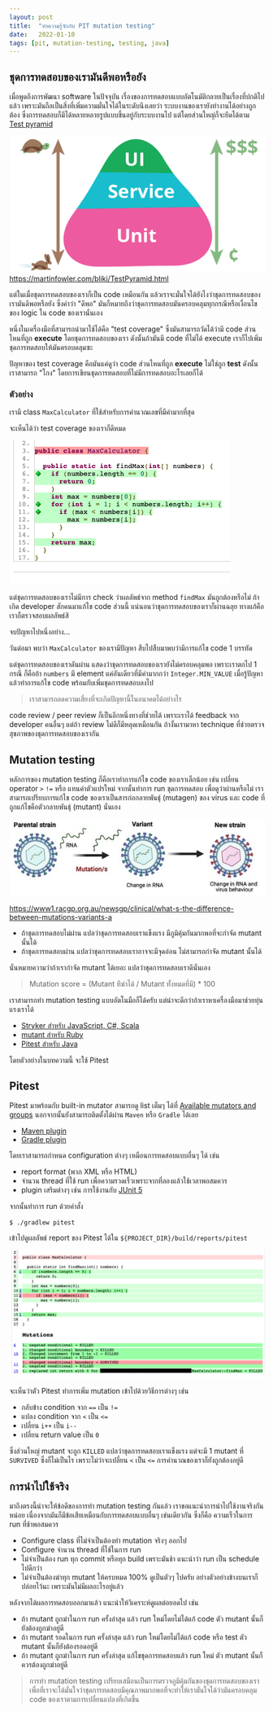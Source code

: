 ```yaml
---
layout: post
title:  "ทำความรู้จักกับ PIT mutation testing"
date:   2022-01-10
tags: [pit, mutation-testing, testing, java]
---
```


## ชุดการทดสอบของเรามันดีพอหรือยัง
เมื่อพูดถึงการพัฒนา software ในปัจจุบัน เรื่องของการทดสอบแบบอัตโนมัติกลายเป็นเรื่องที่ปกติไปแล้ว เพราะมันถือเป็นสิ่งที่เพิ่มความมั่นใจได้ในระดับนึงเลยว่า ระบบงานของเรายังทำงานได้อย่างถูกต้อง ซึ่งการทดสอบก็มีได้หลายหลายรูปแบบขึ้นอยู่กับระบบงานไป แต่โดยส่วนใหญ่ก็จะยึดได้ตาม [Test pyramid](https://martinfowler.com/bliki/TestPyramid.html)

![Test pyramid](/assets/2021-09-06-test-pyramid.png)
<https://martinfowler.com/bliki/TestPyramid.html>

แต่ในเมื่อชุดการทดสอบของเราก็เป็น code เหมือนกัน แล้วเราจะมั่นใจได้ยังไงว่าชุดการทดสอบของเรามันดีพอหรือยัง ซึ่งคำว่า "ดีพอ" มันก็หมายถึงว่าชุดการทดสอบมันครอบคลุมทุกกรณีหรือเงื่อนไขของ logic ใน code ของเรานั่นเอง  

หนึ่งในเครื่องมือที่สามารถนำมาใช้ได้คือ "test coverage" ซึ่งมันสามารถวัดได้ว่ามี code ส่วนไหนที่ถูก **execute** โดยชุดการทดสอบของเรา ดังนั้นถ้ามันมี code ที่ไม่ได้ execute เราก็ไปเพิ่มชุดการทดสอบให้มันครอบคลุมซะ  

ปัญหาของ test coverage คือมันแค่ดูว่า code ส่วนไหนที่ถูก **execute** ไม่ใช่ถูก **test** ดังนั้นเราสามารถ "โกง" โดยการเขียนชุดการทดสอบที่ไม่มีการทดสอบอะไรเลยก็ได้

### ตัวอย่าง
เรามี class `MaxCalculator` ที่ใช้สำหรับการคำนวณเลขที่มีค่ามากที่สุด 

<script src="https://gist.github.com/raksit31667/f67d8692d015e7e6319946cb1e7c6019.js"></script>

<script src="https://gist.github.com/raksit31667/0743aaf74cd86089bce8ca6c3db7638c.js"></script>

จะเห็นได้ว่า test coverage ของเราก็ดีหมด

![Test coverage example](/assets/2022-01-10-test-coverage-example.png)

แต่ชุดการทดสอบของเราไม่มีการ check ว่าผลลัพธ์จาก method `findMax` มันถูกต้องหรือไม่ ถ้าเกิด developer สักคนมาแก้ไข code ส่วนนี้ แน่นอนว่าชุดการทดสอบของเราก็ผ่านฉลุย ทางแก้คือเราก็ตรวจสอบผลลัพธ์สิ

<script src="https://gist.github.com/raksit31667/24c3b06b807be598a89f8083e6d11e47.js"></script>

จบปัญหาไปหนึ่งอย่าง...  

วันต่อมา พบว่า `MaxCalculator` ของเรามีปัญหา สืบไปสืบมาพบว่ามีการแก้ไข code 1 บรรทัด

<script src="https://gist.github.com/raksit31667/f0e90c4cff5d326e2108e8d3e5c5acab.js"></script>

แต่ชุดการทดสอบของเราดันผ่าน แสดงว่าชุดการทดสอบของเรายังไม่ครอบคลุมพอ เพราะเราตกไป 1 กรณี ก็คือถ้า `numbers` มี element แค่อันเดียวที่มีค่ามากกว่า `Integer.MIN_VALUE` เมื่อรู้ปัญหาแล้วทำการแก้ไข code พร้อมกับเพิ่มชุดการทดสอบลงไป  

> เราสามารถลดความเสี่ยงที่จะเกิดปัญหานี้ในอนาคตได้อย่างไร

code review / peer review ก็เป็นอีกหนึ่งทางที่ช่วยได้ เพราะเราได้ feedback จาก developer คนอื่นๆ แต่ถ้า review ไม่ดีก็มีหลุดเหมือนกัน ถ้างั้นเรามาหา technique ที่ช่วยตรวจสุขภาพของชุดการทดสอบของเรากัน  

## Mutation testing
หลักการของ mutation testing ก็คือเราทำการแก้ไข code ของเราเล็กน้อย เช่น เปลี่ยน operator `>` `!=` หรือ แทนค่าตัวแปรใหม่ จากนั้นทำการ run ชุดการทดสอบ เพื่อดูว่าผ่านหรือไม่ เราสามารถเปรียบการแก้ไข code ของเราเป็นสารก่อกลายพันธุ์ (mutagen) ของ virus และ code ที่ถูกแก้ไขคือตัวกลายพันธุ์ (mutant) นั่นเอง

![COVID mutation](/assets/2022-01-10-covid-mutation.jpeg)

<https://www1.racgp.org.au/newsgp/clinical/what-s-the-difference-between-mutations-variants-a>

- ถ้าชุดการทดสอบไม่ผ่าน แปลว่าชุดการทดสอบเราแข็งแรง มีภูมิคุ้มกันมากพอที่จะกำจัด mutant นั้นได้
- ถ้าชุดการทดสอบผ่าน แปลว่าชุดการทดสอบเราอาจจะมีจุดอ่อน ไม่สามารถกำจัด mutant นั้นได้

นั่นหมายความว่าถ้าเรากำจัด mutant ได้เยอะ แปลว่าชุดการทดสอบเราดีนั่นเอง

> Mutation score = (Mutant ทีฆ่าได้ / Mutant ทั้งหมดที่มี) * 100

เราสามารถทำ mutation testing แบบอัตโนมือก็ได้ครับ แต่น่าจะดีกว่าถ้าเราหาเครื่องมือมาช่วยทุ่นแรงเราได้

- [Stryker สำหรับ JavaScript, C#, Scala](https://stryker-mutator.io/)
- [mutant สำหรับ Ruby](https://github.com/mbj/mutant)
- [Pitest สำหรับ Java](https://pitest.org/)

โดยตัวอย่างในบทความนี้ จะใช้ Pitest

## Pitest
Pitest มาพร้อมกับ built-in mutator สามารถดู list เต็มๆ ได้ที่ [Available mutators and groups](https://pitest.org/quickstart/mutators/) นอกจากนั้นยังสามารถติดตั้งได้ผ่าน `Maven` หรือ `Gradle` ได้เลย

- [Maven plugin](https://pitest.org/quickstart/maven/)
- [Gradle plugin](https://gradle-pitest-plugin.solidsoft.info/)

โดยเราสามารถกำหนด configuration ต่างๆ เหมือนการทดสอบแบบอื่นๆ ได้ เช่น 

- report format (พวก XML หรือ HTML) 
- จำนวน thread ที่ใช้ run เพื่อความรวดเร็วเพราะจากที่ลองแล้วใช้เวลาพอสมควร
- plugin เสริมต่างๆ เช่น การใช้งานกับ [JUnit 5](https://junit.org/junit5/)

<script src="https://gist.github.com/raksit31667/0d8639cb552d5421d0763c0429f9c9f4.js"></script>

จากนั้นทำการ run ด้วยคำสั่ง

```shell
$ ./gradlew pitest
```

เข้าไปดูผลลัพธ์ report ของ Pitest ได้ใน `${PROJECT_DIR}/build/reports/pitest`

![Pitest report](/assets/2022-01-10-pitest-report.png)

จะเห็นว่าตัว Pitest ทำการเพิ่ม mutation เข้าไปด้วยวิธีการต่างๆ เช่น
- กลับข้าง condition จาก `==` เป็น `!=`
- แปลง condition จาก `<` เป็น `<=`
- เปลี่ยน `i++` เป็น `i--`
- เปลี่ยน return value เป็น `0`

ซึ่งส่วนใหญ่ mutant จะถูก `KILLED` แปลว่าชุดการทดสอบเราแข็งแรง แต่จะมี 1 mutant ที่ `SURVIVED` ซึ่งก็ไม่เป็นไร เพราะไม่ว่าจะเปลี่ยน `<` เป็น `<=` การคำนวณของเราก็ยังถูกต้องอยู่ดี

## การนำไปใช้จริง
มาถึงตรงนี้น่าจะให้ข้อดีของการทำ mutation testing กันแล้ว เราขอแนะนำการนำไปใช้งานจริงกันหน่อย เนื่องจากมันก็มีข้อเสียเหมือนกับการทดสอบแบบอื่นๆ เช่นเดียวกัน ซึ่งก็คือ ความเร็วในการ run ที่ช้าพอสมควร

- Configure class ที่ไม่จำเป็นต้องทำ mutation จริงๆ ออกไป
- Configure จำนวน thread ที่ใช้ในการ run
- ไม่จำเป็นต้อง run ทุก commit หรือทุก build เพราะมันช้า แนะนำว่า run เป็น schedule ไปดีกว่า
- ไม่จำเป็นต้องฆ่าทุก mutant ให้ครบหมด 100% ดูเป็นตัวๆ ไปครับ อย่างตัวอย่างข้างบนเราก็ปล่อยไว้นะ เพราะมันไม่มีผลอะไรอยู่แล้ว

หลังจากได้ผลการทดสอบออกมาแล้ว แนะนำให้วิเคราะห์ดูผลต่อยอดไป เช่น
- ถ้า mutant ถูกฆ่าในการ run ครั้งล่าสุด แล้ว run ใหม่โดยไม่ได้แก้ code ตัว mutant นั้นก็ยังต้องถูกฆ่าอยู่ดี
- ถ้า mutant รอดในการ run ครั้งล่าสุด แล้ว run ใหม่โดยไม่ได้แก้ code หรือ test ตัว mutant นั้นก็ยังต้องรอดอยู่ดี
- ถ้า mutant ถูกฆ่าในการ run ครั้งล่าสุด แก้ไขชุดการทดสอบแล้ว run ใหม่ ตัว mutant นั้นก็ควรต้องถูกฆ่าอยู่ดี

> การทำ mutation testing เปรียบเสมือนเป็นการตรวจภูมิคุ้มกันของชุดการทดสอบของเรา เพื่อที่เราจะได้มั่นใจว่าชุดการทดสอบมีคุณภาพมากพอที่จะทำให้เรามั่นใจได้ว่ามันครอบคลุม code ของเราตามการเปลี่ยนแปลงที่เกิดขึ้น
